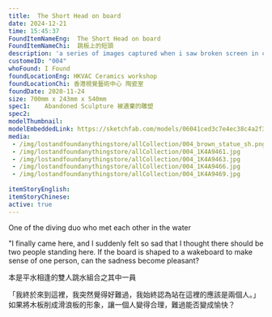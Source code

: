 ```yaml
---
title:  The Short Head on board
date: 2024-12-21
time: 15:45:37
FoundItemNameEng:  The Short Head on board
FoundItemNameChi:  跳板上的短頭
description: 'a series of images captured when i saw broken screen in city'
customeID: "004"
whoFound: I Found
foundLocationEng: HKVAC Ceramics workshop
foundLocationChi: 香港視覺藝術中心 陶瓷室
foundDate: 2020-11-24
size: 700mm x 243mm x 540mm
spec1:    Abandoned Sculpture 被遺棄的雕塑
spec2: 
modelThumbnail:
modelEmbeddedLink: https://sketchfab.com/models/06041ced3c7e4ec38c4a2f3696d0dc7b/embed
media:
 - /img/lostandfoundanythingstore/allCollection/004_brown_statue_sh.png
 - /img/lostandfoundanythingstore/allCollection/004_1K4A9461.jpg 
 - /img/lostandfoundanythingstore/allCollection/004_1K4A9463.jpg 
 - /img/lostandfoundanythingstore/allCollection/004_1K4A9466.jpg 
 - /img/lostandfoundanythingstore/allCollection/004_1K4A9469.jpg
 
itemStoryEnglish: 
itemStoryChinese: 
active: true
---
```

One of the diving duo who met each other in the water

"I finally came here, and I suddenly felt so sad that I thought there should be two people standing here. If the board is shaped to a wakeboard to make sense of one person, can the sadness become pleasant?

本是平水相逢的雙人跳水組合之其中一員

「我終於來到這裡，我突然覺得好難過，我始終認為站在這裡的應該是兩個人。」如果將木板削成滑浪板的形象，讓一個人變得合理，難過能否變成愉快？